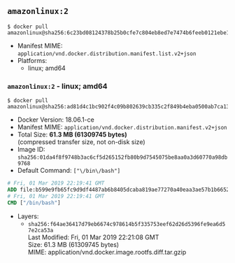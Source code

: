 ## `amazonlinux:2`

```console
$ docker pull amazonlinux@sha256:6c23bd08124378b25b0cfe7c804eb8ed7e7474b6feeb0121ebe1d9d7586cf912
```

-	Manifest MIME: `application/vnd.docker.distribution.manifest.list.v2+json`
-	Platforms:
	-	linux; amd64

### `amazonlinux:2` - linux; amd64

```console
$ docker pull amazonlinux@sha256:ad81d4c1bc902f4c09b802639cb335c2f849b4eba0500ab7ca136fab726f330c
```

-	Docker Version: 18.06.1-ce
-	Manifest MIME: `application/vnd.docker.distribution.manifest.v2+json`
-	Total Size: **61.3 MB (61309745 bytes)**  
	(compressed transfer size, not on-disk size)
-	Image ID: `sha256:01da4f8f9748b3ac6cf5d265152fb80b9d7545075be8aa0a3d60770a98db9768`
-	Default Command: `["\/bin\/bash"]`

```dockerfile
# Fri, 01 Mar 2019 22:19:41 GMT
ADD file:b599e9fb65fc9d9df4487ab6b8405dcaba819ae77270a40eaa3ae57b1b66524d in / 
# Fri, 01 Mar 2019 22:19:41 GMT
CMD ["/bin/bash"]
```

-	Layers:
	-	`sha256:f64ae36417d79eb6674c978614b5f335753eef62d26d5396fe9ea6d57e2ca53a`  
		Last Modified: Fri, 01 Mar 2019 22:21:08 GMT  
		Size: 61.3 MB (61309745 bytes)  
		MIME: application/vnd.docker.image.rootfs.diff.tar.gzip
